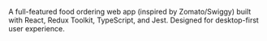 A full-featured food ordering web app (inspired by Zomato/Swiggy) built with React, Redux Toolkit, TypeScript, and Jest. Designed for desktop-first user experience.
